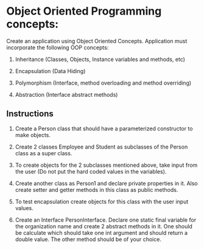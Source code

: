# Object Oriented Programming concepts:

Create an application using Object Oriented Concepts. Application must incorporate the following OOP concepts:

1. Inheritance (Classes, Objects, Instance variables and methods, etc)

2. Encapsulation (Data Hiding)

3. Polymorphism (Interface, method overloading and method overriding)

4. Abstraction (Interface abstract methods)

## Instructions

1. Create a Person class that should have a parameterized constructor to make objects. 

2. Create 2 classes Employee and Student as subclasses of the Person  class as a super class.

3. To create objects for the  2 subclasses mentioned above, take input from the user (Do not put the hard coded  values in the variables).

4. Create another class as Person1 and declare private properties in it. Also create setter and getter methods in this class as public methods.

5. To test encapsulation create objects for this class with the user input values.

6. Create an Interface PersonInterface. Declare one static final variable for the organization name and create 2 abstract methods in it. One should be calculate which should take one int argument and should return a double value. The other method should be of your choice.
